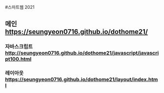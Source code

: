 
#스마트웹 2021

## 메인 https://seungyeon0716.github.io/dothome21/

### 자바스크립트 http://seungyeon0716.github.io/dothome21/javascript/javascript100.html
### 레이아웃 https://seungyeon0716.github.io/dothome21/layout/index.html
